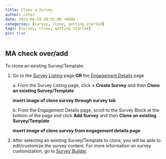 ```yaml
---
title: Clone a Survey
author: cotes
date: 2023-06-29 20:55:00 +0800
categories: [survey, clone, getting started]
tags: [survey, clone, getting started]
pin: true
---
```


## MA check over/add

To clone an existing Survey/Template:
1. Go to the [Survey Listing](/met-guide/posts/survey-listing/) page **OR** the [Engagement Details](/met-guide/posts/engagement-details/) page
   
    a. From the Survey Listing page, click **+ Create Survey** and then **Clone an existing Survey/Template**

   **insert image of clone survey through survey tab**  

    b. From the Engagement Details page, scroll to the Survey Block at the bottom of the page and click **Add Survey** and then **Clone an existing Survey/Template**
   
    **insert image of clone survey from engagement details page**

2. After selecting an existing Survey/Template to clone, you will be able to edit/customize the survey content. For more information on survey customization, go to [Survey Builder](/met-guide/posts/survey-builder/).
